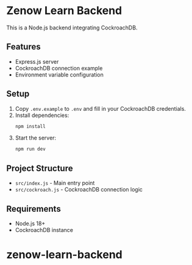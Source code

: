 # Zenow Learn Backend

This is a Node.js backend integrating CockroachDB.

## Features
- Express.js server
- CockroachDB connection example
- Environment variable configuration

## Setup
1. Copy `.env.example` to `.env` and fill in your CockroachDB credentials.
2. Install dependencies:
   ```sh
   npm install
   ```
3. Start the server:
   ```sh
   npm run dev
   ```

## Project Structure
- `src/index.js` - Main entry point
- `src/cockroach.js` - CockroachDB connection logic

## Requirements
- Node.js 18+
- CockroachDB instance
# zenow-learn-backend
